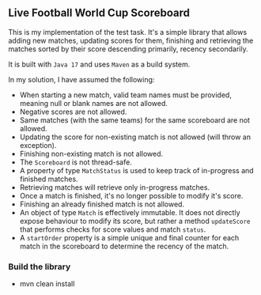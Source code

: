 ## Live Football World Cup Scoreboard

This is my implementation of the test task. It's a simple library that allows adding new matches, updating
scores for them, finishing and retrieving the matches sorted by their score descending primarily, recency secondarily.

It is built with ```Java 17``` and uses ```Maven``` as a build system.

In my solution, I have assumed the following:

- When starting a new match, valid team names must be provided, meaning null or blank names are not allowed.
- Negative scores are not allowed.
- Same matches (with the same teams) for the same scoreboard are not allowed.
- Updating the score for non-existing match is not allowed (will throw an exception).
- Finishing non-existing match is not allowed.
- The ```Scoreboard``` is not thread-safe.
- A property of type ```MatchStatus``` is used to keep track of in-progress and finished matches.
- Retrieving matches will retrieve only in-progress matches.
- Once a match is finished, it's no longer possible to modify it's score.
- Finishing an already finished match is not allowed.
- An object of type ```Match``` is effectively immutable. It does not directly expose behaviour to modify its score,
but rather a method ```updateScore``` that performs checks for score values and match ```status```.
- A ```startOrder``` property is a simple unique and final counter for each match in the scoreboard to
determine the recency of the match.

### Build the library
- mvn clean install

